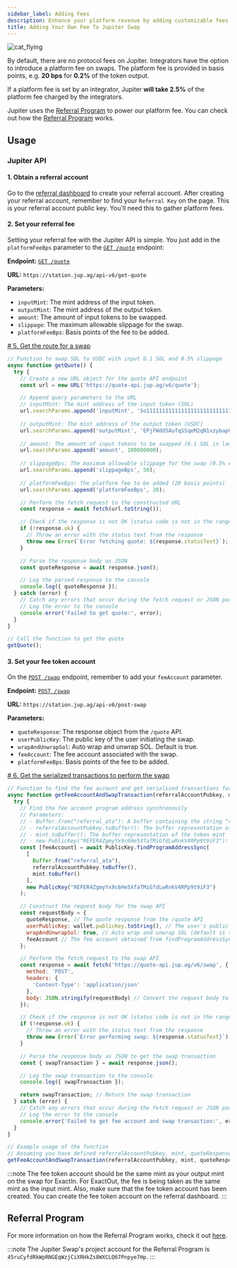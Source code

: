 ```yaml
---
sidebar_label: Adding Fees
description: Enhance your platform revenue by adding customizable fees to Jupiter swap using the Jupiter API. Learn how to implement it effortlessly!
title: Adding Your Own Fee To Jupiter Swap
---
```


<head>
    <title>Add Fees to Jupiter API: Enhance Your Platform Revenue Seamlessly</title>
    <meta name="twitter:card" content="summary" />
</head>

![cat_flying](./cat_flying_money.png)

By default, there are no protocol fees on Jupiter. Integrators have the option to introduce a platform fee on swaps. The platform fee is provided in basis points, e.g. **20 bps** for **0.2%** of the token output.

If a platform fee is set by an integrator, Jupiter **will take 2.5%** of the platform fee charged by the integrators.

Jupiter uses the [Referral Program](https://github.com/TeamRaccoons/referral) to power our platform fee. You can check out how the [Referral Program](/docs/additional-topics/referral-program) works.

## Usage

### Jupiter API

#### 1. Obtain a referral account

Go to the [referral dashboard](https://referral.jup.ag/dashboard) to create your referral account. After creating your referral account, remember to find your `Referral Key` on the page. This is your referral account public key. You'll need this to gather platform fees.

#### 2. Set your referral fee

Setting your referral fee with the Jupiter API is simple. You just add in the `platformFeeBps` parameter to the [`GET /quote`](/api-v6/get-quote) endpoint:

**Endpoint:** [`GET /quote`](/api-v6/get-quote)

**URL:** `https://station.jup.ag/api-v6/get-quote`

**Parameters:**
- `inputMint`: The mint address of the input token.
- `outputMint`: The mint address of the output token.
- `amount`: The amount of input tokens to be swapped.
- `slippage`: The maximum allowable slippage for the swap.
- `platformFeeBps`: Basis points of the fee to be added.

[# 5. Get the route for a swap](/docs/apis/swap-api#5-get-the-route-for-a-swap)

```js
// Function to swap SOL to USDC with input 0.1 SOL and 0.5% slippage
async function getQuote() {
  try {
    // Create a new URL object for the quote API endpoint
    const url = new URL('https://quote-api.jup.ag/v6/quote');

    // Append query parameters to the URL
    // inputMint: The mint address of the input token (SOL)
    url.searchParams.append('inputMint', 'So11111111111111111111111111111111111111112');
    
    // outputMint: The mint address of the output token (USDC)
    url.searchParams.append('outputMint', 'EPjFWdd5AufqSSqeM2qN1xzybapC8G4wEGGkZwyTDt1v');
    
    // amount: The amount of input tokens to be swapped (0.1 SOL in lamports, where 1 SOL = 1,000,000,000 lamports)
    url.searchParams.append('amount', 100000000);
    
    // slippageBps: The maximum allowable slippage for the swap (0.5% expressed in basis points)
    url.searchParams.append('slippageBps', 50);
    
    // platformFeeBps: The platform fee to be added (20 basis points)
    url.searchParams.append('platformFeeBps', 20);

    // Perform the fetch request to the constructed URL
    const response = await fetch(url.toString());

    // Check if the response is not OK (status code is not in the range 200-299)
    if (!response.ok) {
      // Throw an error with the status text from the response
      throw new Error(`Error fetching quote: ${response.statusText}`);
    }

    // Parse the response body as JSON
    const quoteResponse = await response.json();

    // Log the parsed response to the console
    console.log({ quoteResponse });
  } catch (error) {
    // Catch any errors that occur during the fetch request or JSON parsing
    // Log the error to the console
    console.error('Failed to get quote:', error);
  }
}

// Call the function to get the quote
getQuote();
```

#### 3. Set your fee token account

On the [`POST /swap`](/api-v6/post-swap) endpoint, remember to add your `feeAccount` parameter.

**Endpoint:** [`POST /swap`](/api-v6/post-swap)

**URL:** `https://station.jup.ag/api-v6/post-swap`

**Parameters:**
- `quoteResponse`: The response object from the `/quote` API.
- `userPublicKey`: The public key of the user initiating the swap.
- `wrapAndUnwrapSol`: Auto wrap and unwrap SOL. Default is true.
- `feeAccount`: The fee account associated with the swap.
- `platformFeeBps`: Basis points of the fee to be added.

[# 6. Get the serialized transactions to perform the swap](/docs/apis/swap-api#6-get-the-serialized-transactions-to-perform-the-swap)

```js
// Function to find the fee account and get serialized transactions for the swap
async function getFeeAccountAndSwapTransaction(referralAccountPubkey, mint, quoteResponse, wallet) {
  try {
    // Find the fee account program address synchronously
    // Parameters:
    // - Buffer.from("referral_ata"): A buffer containing the string "referral_ata"
    // - referralAccountPubkey.toBuffer(): The buffer representation of the referral account public key
    // - mint.toBuffer(): The buffer representation of the token mint
    // - new PublicKey("REFER4ZgmyYx9c6He5XfaTMiGfdLwRnkV4RPp9t9iF3"): The public key of the Referral Program
    const [feeAccount] = await PublicKey.findProgramAddressSync(
      [
        Buffer.from("referral_ata"),
        referralAccountPubkey.toBuffer(),
        mint.toBuffer()
      ],
      new PublicKey("REFER4ZgmyYx9c6He5XfaTMiGfdLwRnkV4RPp9t9iF3")
    );

    // Construct the request body for the swap API
    const requestBody = {
      quoteResponse, // The quote response from the /quote API
      userPublicKey: wallet.publicKey.toString(), // The user's public key
      wrapAndUnwrapSol: true, // Auto wrap and unwrap SOL (default is true)
      feeAccount // The fee account obtained from findProgramAddressSync
    };

    // Perform the fetch request to the swap API
    const response = await fetch('https://quote-api.jup.ag/v6/swap', {
      method: 'POST',
      headers: {
        'Content-Type': 'application/json'
      },
      body: JSON.stringify(requestBody) // Convert the request body to a JSON string
    });

    // Check if the response is not OK (status code is not in the range 200-299)
    if (!response.ok) {
      // Throw an error with the status text from the response
      throw new Error(`Error performing swap: ${response.statusText}`);
    }

    // Parse the response body as JSON to get the swap transaction
    const { swapTransaction } = await response.json();

    // Log the swap transaction to the console
    console.log({ swapTransaction });

    return swapTransaction; // Return the swap transaction
  } catch (error) {
    // Catch any errors that occur during the fetch request or JSON parsing
    // Log the error to the console
    console.error('Failed to get fee account and swap transaction:', error);
  }
}

// Example usage of the function
// Assuming you have defined referralAccountPubkey, mint, quoteResponse, and wallet elsewhere
getFeeAccountAndSwapTransaction(referralAccountPubkey, mint, quoteResponse, wallet);
```

:::note
The fee token account should be the same mint as your output mint on the swap for ExactIn. For ExactOut, the fee is being taken as the same mint as the input mint. Also, make sure that the fee token account has been created. You can create the fee token account on the referral dashboard.
:::

## Referral Program

For more information on how the Referral Program works, check it out [here](/docs/additional-topics/referral-program).

:::note
The Jupiter Swap's project account for the Referral Program is `45ruCyfdRkWpRNGEqWzjCiXRHkZs8WXCLQ67Pnpye7Hp`.
:::
